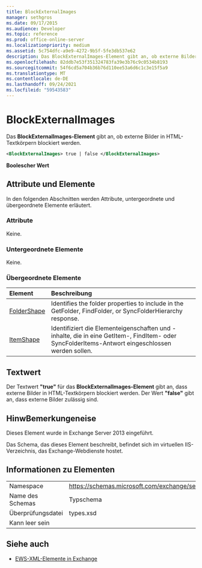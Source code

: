 ```yaml
---
title: BlockExternalImages
manager: sethgros
ms.date: 09/17/2015
ms.audience: Developer
ms.topic: reference
ms.prod: office-online-server
ms.localizationpriority: medium
ms.assetid: 5c754dfc-a9e9-4272-9b5f-5fe3db537e62
description: Das BlockExternalImages-Element gibt an, ob externe Bilder in HTML-Textkörpern blockiert werden.
ms.openlocfilehash: 82ddb7e53f351324783fa39e3b76c9c0534b8193
ms.sourcegitcommit: 54f6cd5a704b36b76d110ee53a6d6c1c3e15f5a9
ms.translationtype: MT
ms.contentlocale: de-DE
ms.lasthandoff: 09/24/2021
ms.locfileid: "59543583"
---
```

# <a name="blockexternalimages"></a>BlockExternalImages

Das **BlockExternalImages-Element** gibt an, ob externe Bilder in HTML-Textkörpern blockiert werden. 
  
```XML
<BlockExternalImages> true | false </BlockExternalImages>
```

 **Boolescher Wert**
## <a name="attributes-and-elements"></a>Attribute und Elemente

In den folgenden Abschnitten werden Attribute, untergeordnete und übergeordnete Elemente erläutert.
  
### <a name="attributes"></a>Attribute

Keine.
  
### <a name="child-elements"></a>Untergeordnete Elemente

Keine.
  
### <a name="parent-elements"></a>Übergeordnete Elemente

|**Element**|**Beschreibung**|
|:-----|:-----|
|[FolderShape](foldershape.md) <br/> |Identifies the folder properties to include in the GetFolder, FindFolder, or SyncFolderHierarchy response.  <br/> |
|[ItemShape](itemshape.md) <br/> |Identifiziert die Elementeigenschaften und -inhalte, die in eine GetItem-, FindItem- oder SyncFolderItems-Antwort eingeschlossen werden sollen.  <br/> |
   
## <a name="text-value"></a>Textwert

Der Textwert **"true"** für das **BlockExternalImages-Element** gibt an, dass externe Bilder in HTML-Textkörpern blockiert werden. Der Wert **"false"** gibt an, dass externe Bilder zulässig sind. 
  
## <a name="remarks"></a>HinwBemerkungeneise

Dieses Element wurde in Exchange Server 2013 eingeführt.
  
Das Schema, das dieses Element beschreibt, befindet sich im virtuellen IIS-Verzeichnis, das Exchange-Webdienste hostet.
  
## <a name="element-information"></a>Informationen zu Elementen

|||
|:-----|:-----|
|Namespace  <br/> |https://schemas.microsoft.com/exchange/services/2006/types  <br/> |
|Name des Schemas  <br/> |Typschema  <br/> |
|Überprüfungsdatei  <br/> |types.xsd  <br/> |
|Kann leer sein  <br/> ||
   
## <a name="see-also"></a>Siehe auch



- [EWS-XML-Elemente in Exchange](ews-xml-elements-in-exchange.md)

